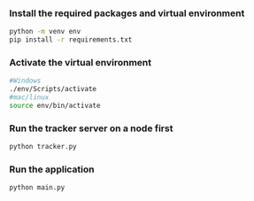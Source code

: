 ### Install the required packages and virtual environment 
```bash
python -m venv env 
pip install -r requirements.txt 
```

### Activate the virtual environment 

```bash
#Windows 
./env/Scripts/activate 
#mac/linux 
source env/bin/activate 
```

### Run the tracker server on a node first 

```bash
python tracker.py 
```

### Run the application 

```bash
python main.py 
```